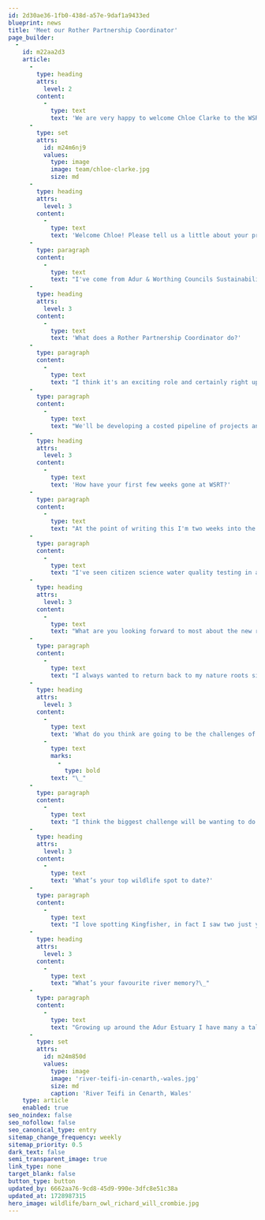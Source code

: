 ```yaml
---
id: 2d30ae36-1fb0-438d-a57e-9daf1a9433ed
blueprint: news
title: 'Meet our Rother Partnership Coordinator'
page_builder:
  -
    id: m22aa2d3
    article:
      -
        type: heading
        attrs:
          level: 2
        content:
          -
            type: text
            text: 'We are very happy to welcome Chloe Clarke to the WSRT family as our new Rother Partnership Coordinator. Read on to find out more about Chloe and this exciting new role…'
      -
        type: set
        attrs:
          id: m24m6nj9
          values:
            type: image
            image: team/chloe-clarke.jpg
            size: md
      -
        type: heading
        attrs:
          level: 3
        content:
          -
            type: text
            text: 'Welcome Chloe! Please tell us a little about your previous roles and experience.'
      -
        type: paragraph
        content:
          -
            type: text
            text: "I've come from Adur & Worthing Councils Sustainability Team where I developed a wide range of nature recovery projects, policy and partnerships. I loved working on the Adur River Recovery Project alongside multiple partners and landowners to revive and enhance the river Adur. It got me hooked on river restoration! Prior to that I worked in various project manager roles focussing on sustainable food and farming, which included the development of partnership action plans to transform behaviour, policy and land use.\_"
      -
        type: heading
        attrs:
          level: 3
        content:
          -
            type: text
            text: 'What does a Rother Partnership Coordinator do?'
      -
        type: paragraph
        content:
          -
            type: text
            text: "I think it's an exciting role and certainly right up my street as partnership working is key. I'll be collaborating with core partners (South Downs National Park Authority, South Downs Trust, Southern Water and Chichester District Council) and wider stakeholders to develop an action plan for restoration of the Western Rother that flows through the National Park - the emphasis here being on action, rather than just a plan that sits on a shelf. "
      -
        type: paragraph
        content:
          -
            type: text
            text: "We'll be developing a costed pipeline of projects and seeking funding to deliver them. This collective action will help to restore natural processes, improve water quality and soil health as well as see the recovery of key species - hello water voles!\_There is already a range of inspiring work underway, but there's so much more to do to ensure the Rother is a river worthy of a National Park.\_"
      -
        type: heading
        attrs:
          level: 3
        content:
          -
            type: text
            text: 'How have your first few weeks gone at WSRT?'
      -
        type: paragraph
        content:
          -
            type: text
            text: "At the point of writing this I'm two weeks into the role and I couldn't have asked for a warmer welcome! I've had a range of excellent site visits to Leconfield Estate and Woolbeding Estate to discover the inspiring range of river and flood-plain restoration work that is already going on, and to see the impacts that structures, like weirs, have on the river. "
      -
        type: paragraph
        content:
          -
            type: text
            text: "I've seen citizen science water quality testing in action and joined the lovely WSRT team and trustees on a fantastic evening of learning about river fish, thanks to the hugely knowledgeable Wild Trout Trust. This was followed by a 'have a go' fly fishing session in the Rother - which included a magical sunset, a huge full moon and a barn owl fly-by, so it was a really special evening and a great start to working at the Trust - thanks all!\_"
      -
        type: heading
        attrs:
          level: 3
        content:
          -
            type: text
            text: "What are you looking forward to most about the new role?\_"
      -
        type: paragraph
        content:
          -
            type: text
            text: "I always wanted to return back to my nature roots since studying Ecology & Conservation at university. Over the last few years I've worked on a range of projects with the Ouse & Adur Rivers Trust. They inspired me to understand more about wetland habitats and the huge range of benefits they bring. So recently I delved deeper into the wonders of wetlands via the Wetlands Health & Vitality Foundation Course with WWT.\_Earlier this year, I saw a video of the River Rother Summit which took place in November 23. I remember thinking what a great project that would be...and then a few months later, the job came up! My growing fascination and knowledge for wetlands, coupled with my extensive experience developing and leading projects, partnerships and funding bids meant it just felt like the perfect role for me.\_"
      -
        type: heading
        attrs:
          level: 3
        content:
          -
            type: text
            text: 'What do you think are going to be the challenges of this role? '
          -
            type: text
            marks:
              -
                type: bold
            text: "\_"
      -
        type: paragraph
        content:
          -
            type: text
            text: "I think the biggest challenge will be wanting to do it all, but needing to secure funding to get going.\_There are so many pressures on the river, from sewage and agricultural pollution, sedimentation, presence of invasive species, structures that impede natural processes, over abstraction, and run off from the roads. So lots to do - that will be the main challenge, but also lots of opportunities and lots of commitment and support for restoring this wonderful river."
      -
        type: heading
        attrs:
          level: 3
        content:
          -
            type: text
            text: 'What’s your top wildlife spot to date?'
      -
        type: paragraph
        content:
          -
            type: text
            text: "I love spotting Kingfisher, in fact I saw two just yesterday whilst out and about on the Rother, that flash of colour never fails to excite. I was amazed to see an Osprey hunting on the Adur Estuary near where I live. I'm hoping to spot lots of wildlife on the Rother... Otter is high on my list and Water Vole too...but having increased my knowledge an interest in fish at our team learning session recently, I'd also like to see a Wild Trout and other key fish species that inhabit the river.\_"
      -
        type: heading
        attrs:
          level: 3
        content:
          -
            type: text
            text: "What’s your favourite river memory?\_"
      -
        type: paragraph
        content:
          -
            type: text
            text: "Growing up around the Adur Estuary I have many a tale of getting stuck in the mud, boating trips and family river walks. I'm a bit of a salty seabird and love the connection between river and sea, spending most days out walking a loop of the estuary and beach at Shoreham-by-sea...so many changes throughout tide times and seasons, I never get bored of it. We're fairly regular visitors to Wales and stay near the River Teifi near Cenarth where there are clear pools, meandering bends and flowing falls, all perfect for chilly paddling and spotting wildlife - yet to spot a salmon though.\_"
      -
        type: set
        attrs:
          id: m24m850d
          values:
            type: image
            image: 'river-teifi-in-cenarth,-wales.jpg'
            size: md
            caption: 'River Teifi in Cenarth, Wales'
    type: article
    enabled: true
seo_noindex: false
seo_nofollow: false
seo_canonical_type: entry
sitemap_change_frequency: weekly
sitemap_priority: 0.5
dark_text: false
semi_transparent_image: true
link_type: none
target_blank: false
button_type: button
updated_by: 6662aa76-9cd8-45d9-990e-3dfc8e51c38a
updated_at: 1728987315
hero_image: wildlife/barn_owl_richard_will_crombie.jpg
---
```

